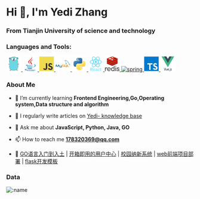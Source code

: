 <h1 align="left">Hi 👋, I'm Yedi Zhang</h1>
<h3 align="left">From Tianjin University of science and technology</h3>
<h3 align="left">Languages and Tools:</h3>
<p align="left"> <a href="https://golang.org" target="_blank" rel="noreferrer"> <img src="https://raw.githubusercontent.com/devicons/devicon/master/icons/go/go-original.svg" alt="go" width="40" height="40"/> </a> <a href="https://www.java.com" target="_blank" rel="noreferrer"> <img src="https://raw.githubusercontent.com/devicons/devicon/master/icons/java/java-original.svg" alt="java" width="40" height="40"/> </a> <a href="https://developer.mozilla.org/en-US/docs/Web/JavaScript" target="_blank" rel="noreferrer"> <img src="https://raw.githubusercontent.com/devicons/devicon/master/icons/javascript/javascript-original.svg" alt="javascript" width="40" height="40"/> </a> <a href="https://www.mysql.com/" target="_blank" rel="noreferrer"> <img src="https://raw.githubusercontent.com/devicons/devicon/master/icons/mysql/mysql-original-wordmark.svg" alt="mysql" width="40" height="40"/> </a> <a href="https://www.python.org" target="_blank" rel="noreferrer"> <img src="https://raw.githubusercontent.com/devicons/devicon/master/icons/python/python-original.svg" alt="python" width="40" height="40"/> </a> <a href="https://reactjs.org/" target="_blank" rel="noreferrer"> <img src="https://raw.githubusercontent.com/devicons/devicon/master/icons/react/react-original-wordmark.svg" alt="react" width="40" height="40"/> </a> <a href="https://redis.io" target="_blank" rel="noreferrer"> <img src="https://raw.githubusercontent.com/devicons/devicon/master/icons/redis/redis-original-wordmark.svg" alt="redis" width="40" height="40"/> </a> <a href="https://spring.io/" target="_blank" rel="noreferrer"> <img src="https://www.vectorlogo.zone/logos/springio/springio-icon.svg" alt="spring" width="40" height="40"/> </a> <a href="https://www.typescriptlang.org/" target="_blank" rel="noreferrer"> <img src="https://raw.githubusercontent.com/devicons/devicon/master/icons/typescript/typescript-original.svg" alt="typescript" width="40" height="40"/> </a> <a href="https://vuejs.org/" target="_blank" rel="noreferrer"> <img src="https://raw.githubusercontent.com/devicons/devicon/master/icons/vuejs/vuejs-original-wordmark.svg" alt="vuejs" width="40" height="40"/> </a> </p>


### About Me

- 🌱 I’m currently learning **Frontend Engineering,Go,Operating system,Data structure and algorithm**

- 📝 I regularly write articles on [Yedi- knowledge base](http://49.232.14.242/blog/)

- 💬 Ask me about **JavaScript, Python, Java, GO**

- 📫 How to reach me **178320369@qq.com**

- 💎  [GO语言入门到入土](https://github.com/ZhangYedi-cmd/Go-Study) | [开箱即用的用户中心](https://github.com/ZhangYedi-cmd/UserCenter) | [校园纳新系统](https://github.com/ZhangYedi-cmd/imaker-website) | [web前端项目部署](https://github.com/ZhangYedi-cmd/web-deploy)  |  [flask开发模板](https://github.com/ZhangYedi-cmd/flaskApi)
 
### Data

![:name](https://count.getloli.com/get/@:ZhangYedi-cmd)  
